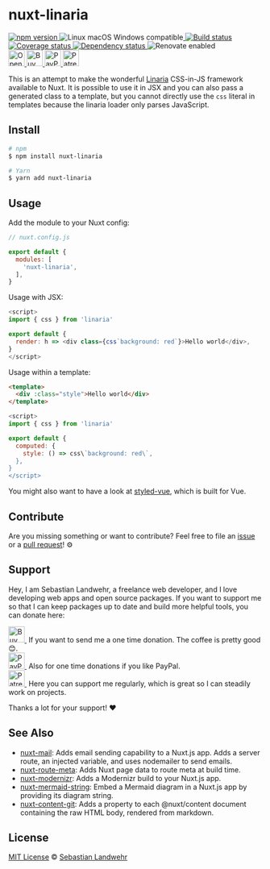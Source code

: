 <!-- TITLE/ -->
# nuxt-linaria
<!-- /TITLE -->

<!-- BADGES/ -->
  <p>
    <a href="https://npmjs.org/package/nuxt-linaria">
      <img
        src="https://img.shields.io/npm/v/nuxt-linaria.svg"
        alt="npm version"
      >
    </a><img src="https://img.shields.io/badge/os-linux%20%7C%C2%A0macos%20%7C%C2%A0windows-blue" alt="Linux macOS Windows compatible"><a href="https://github.com/dword-design/nuxt-linaria/actions">
      <img
        src="https://github.com/dword-design/nuxt-linaria/workflows/build/badge.svg"
        alt="Build status"
      >
    </a><a href="https://codecov.io/gh/dword-design/nuxt-linaria">
      <img
        src="https://codecov.io/gh/dword-design/nuxt-linaria/branch/master/graph/badge.svg"
        alt="Coverage status"
      >
    </a><a href="https://david-dm.org/dword-design/nuxt-linaria">
      <img src="https://img.shields.io/david/dword-design/nuxt-linaria" alt="Dependency status">
    </a><img src="https://img.shields.io/badge/renovate-enabled-brightgreen" alt="Renovate enabled"><br/><a href="https://gitpod.io/#https://github.com/dword-design/nuxt-linaria">
      <img
        src="https://gitpod.io/button/open-in-gitpod.svg"
        alt="Open in Gitpod"
        height="32"
      >
    </a><a href="https://www.buymeacoffee.com/dword">
      <img
        src="https://www.buymeacoffee.com/assets/img/guidelines/download-assets-sm-2.svg"
        alt="Buy Me a Coffee"
        height="32"
      >
    </a><a href="https://paypal.me/SebastianLandwehr">
      <img
        src="https://sebastianlandwehr.com/images/paypal.svg"
        alt="PayPal"
        height="32"
      >
    </a><a href="https://www.patreon.com/dworddesign">
      <img
        src="https://sebastianlandwehr.com/images/patreon.svg"
        alt="Patreon"
        height="32"
      >
    </a>
</p>
<!-- /BADGES -->

<!-- DESCRIPTION/ -->

<!-- /DESCRIPTION -->

This is an attempt to make the wonderful [Linaria](https://github.com/callstack/linaria) CSS-in-JS framework available to Nuxt. It is possible to use it in JSX and you can also pass a generated class to a template, but you cannot directly use the `css` literal in templates because the linaria loader only parses JavaScript.

<!-- INSTALL/ -->
## Install

```bash
# npm
$ npm install nuxt-linaria

# Yarn
$ yarn add nuxt-linaria
```
<!-- /INSTALL -->

## Usage

Add the module to your Nuxt config:

```js
// nuxt.config.js

export default {
  modules: [
    'nuxt-linaria',
  ],
}
```

Usage with JSX:

```js
<script>
import { css } from 'linaria'

export default {
  render: h => <div class={css`background: red`}>Hello world</div>,
}
</script>
```

Usage within a template:

```html
<template>
  <div :class="style">Hello world</div>
</template>
```

```js
<script>
import { css } from 'linaria'

export default {
  computed: {
    style: () => css\`background: red\`,
  },
}
</script>
```

You might also want to have a look at [styled-vue](https://github.com/egoist/styled-vue), which is built for Vue.

<!-- LICENSE/ -->
## Contribute

Are you missing something or want to contribute? Feel free to file an [issue](https://github.com/dword-design/nuxt-linaria/issues) or a [pull request](https://github.com/dword-design/nuxt-linaria/pulls)! ⚙️

## Support

Hey, I am Sebastian Landwehr, a freelance web developer, and I love developing web apps and open source packages. If you want to support me so that I can keep packages up to date and build more helpful tools, you can donate here:

<p>
  <a href="https://www.buymeacoffee.com/dword">
    <img
      src="https://www.buymeacoffee.com/assets/img/guidelines/download-assets-sm-2.svg"
      alt="Buy Me a Coffee"
      height="32"
    >
  </a>&nbsp;If you want to send me a one time donation. The coffee is pretty good 😊.<br/>
  <a href="https://paypal.me/SebastianLandwehr">
    <img
      src="https://sebastianlandwehr.com/images/paypal.svg"
      alt="PayPal"
      height="32"
    >
  </a>&nbsp;Also for one time donations if you like PayPal.<br/>
  <a href="https://www.patreon.com/dworddesign">
    <img
      src="https://sebastianlandwehr.com/images/patreon.svg"
      alt="Patreon"
      height="32"
    >
  </a>&nbsp;Here you can support me regularly, which is great so I can steadily work on projects.
</p>

Thanks a lot for your support! ❤️

## See Also

* [nuxt-mail](https://github.com/dword-design/nuxt-mail): Adds email sending capability to a Nuxt.js app. Adds a server route, an injected variable, and uses nodemailer to send emails.
* [nuxt-route-meta](https://github.com/dword-design/nuxt-route-meta): Adds Nuxt page data to route meta at build time.
* [nuxt-modernizr](https://github.com/dword-design/nuxt-modernizr): Adds a Modernizr build to your Nuxt.js app.
* [nuxt-mermaid-string](https://github.com/dword-design/nuxt-mermaid-string): Embed a Mermaid diagram in a Nuxt.js app by providing its diagram string.
* [nuxt-content-git](https://github.com/dword-design/nuxt-content-git): Adds a property to each @nuxt/content document containing the raw HTML body, rendered from markdown.

## License

[MIT License](https://opensource.org/licenses/MIT) © [Sebastian Landwehr](https://sebastianlandwehr.com)
<!-- /LICENSE -->
